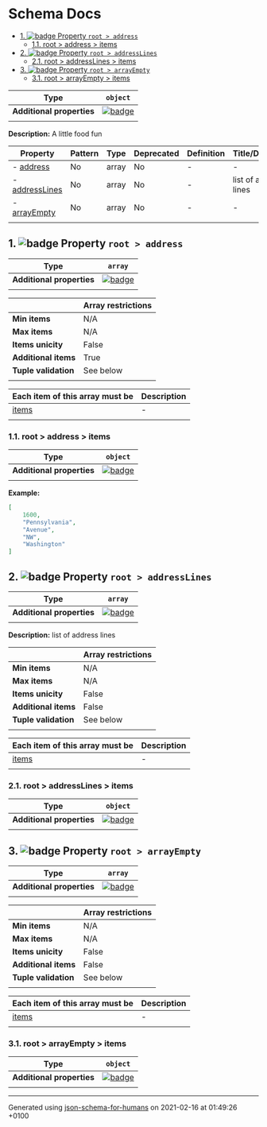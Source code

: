# Schema Docs

- [1. ![badge](https://img.shields.io/badge/Optional-yellow) Property `root > address`](#address)
  - [1.1. root > address > items](#autogenerated_heading_2)
- [2. ![badge](https://img.shields.io/badge/Optional-yellow) Property `root > addressLines`](#addressLines)
  - [2.1. root > addressLines > items](#autogenerated_heading_3)
- [3. ![badge](https://img.shields.io/badge/Optional-yellow) Property `root > arrayEmpty`](#arrayEmpty)
  - [3.1. root > arrayEmpty > items](#autogenerated_heading_4)

| Type                      | `object`                                                                                                             |
| ------------------------- | -------------------------------------------------------------------------------------------------------------------- |
| **Additional properties** | [![badge](https://img.shields.io/badge/Any+type--allowed-green)](# "Additional Properties of any type are allowed.") |
|                           |                                                                                                                      |

**Description:** A little food fun

| Property                         | Pattern | Type  | Deprecated | Definition | Title/Description     |
| -------------------------------- | ------- | ----- | ---------- | ---------- | --------------------- |
| - [address](#address )           | No      | array | No         | -          | -                     |
| - [addressLines](#addressLines ) | No      | array | No         | -          | list of address lines |
| - [arrayEmpty](#arrayEmpty )     | No      | array | No         | -          | -                     |
|                                  |         |       |            |            |                       |

## <a name="address"></a>1. ![badge](https://img.shields.io/badge/Optional-yellow) Property `root > address`

| Type                      | `array`                                                                                                              |
| ------------------------- | -------------------------------------------------------------------------------------------------------------------- |
| **Additional properties** | [![badge](https://img.shields.io/badge/Any+type--allowed-green)](# "Additional Properties of any type are allowed.") |
|                           |                                                                                                                      |

|                      | Array restrictions |
| -------------------- | ------------------ |
| **Min items**        | N/A                |
| **Max items**        | N/A                |
| **Items unicity**    | False              |
| **Additional items** | True               |
| **Tuple validation** | See below          |
|                      |                    |

| Each item of this array must be | Description |
| ------------------------------- | ----------- |
| [items](#address_items)         | -           |
|                                 |             |

### <a name="autogenerated_heading_2"></a>1.1. root > address > items

| Type                      | `object`                                                                                                             |
| ------------------------- | -------------------------------------------------------------------------------------------------------------------- |
| **Additional properties** | [![badge](https://img.shields.io/badge/Any+type--allowed-green)](# "Additional Properties of any type are allowed.") |
|                           |                                                                                                                      |

**Example:** 

```json
[
    1600,
    "Pennsylvania",
    "Avenue",
    "NW",
    "Washington"
]
```

## <a name="addressLines"></a>2. ![badge](https://img.shields.io/badge/Optional-yellow) Property `root > addressLines`

| Type                      | `array`                                                                                                              |
| ------------------------- | -------------------------------------------------------------------------------------------------------------------- |
| **Additional properties** | [![badge](https://img.shields.io/badge/Any+type--allowed-green)](# "Additional Properties of any type are allowed.") |
|                           |                                                                                                                      |

**Description:** list of address lines

|                      | Array restrictions |
| -------------------- | ------------------ |
| **Min items**        | N/A                |
| **Max items**        | N/A                |
| **Items unicity**    | False              |
| **Additional items** | False              |
| **Tuple validation** | See below          |
|                      |                    |

| Each item of this array must be | Description |
| ------------------------------- | ----------- |
| [items](#addressLines_items)    | -           |
|                                 |             |

### <a name="autogenerated_heading_3"></a>2.1. root > addressLines > items

| Type                      | `object`                                                                                                             |
| ------------------------- | -------------------------------------------------------------------------------------------------------------------- |
| **Additional properties** | [![badge](https://img.shields.io/badge/Any+type--allowed-green)](# "Additional Properties of any type are allowed.") |
|                           |                                                                                                                      |

## <a name="arrayEmpty"></a>3. ![badge](https://img.shields.io/badge/Optional-yellow) Property `root > arrayEmpty`

| Type                      | `array`                                                                                                              |
| ------------------------- | -------------------------------------------------------------------------------------------------------------------- |
| **Additional properties** | [![badge](https://img.shields.io/badge/Any+type--allowed-green)](# "Additional Properties of any type are allowed.") |
|                           |                                                                                                                      |

|                      | Array restrictions |
| -------------------- | ------------------ |
| **Min items**        | N/A                |
| **Max items**        | N/A                |
| **Items unicity**    | False              |
| **Additional items** | False              |
| **Tuple validation** | See below          |
|                      |                    |

| Each item of this array must be | Description |
| ------------------------------- | ----------- |
| [items](#arrayEmpty_items)      | -           |
|                                 |             |

### <a name="autogenerated_heading_4"></a>3.1. root > arrayEmpty > items

| Type                      | `object`                                                                                                             |
| ------------------------- | -------------------------------------------------------------------------------------------------------------------- |
| **Additional properties** | [![badge](https://img.shields.io/badge/Any+type--allowed-green)](# "Additional Properties of any type are allowed.") |
|                           |                                                                                                                      |

----------------------------------------------------------------------------------------------------------------------------
Generated using [json-schema-for-humans](https://github.com/coveooss/json-schema-for-humans) on 2021-02-16 at 01:49:26 +0100